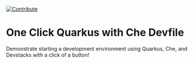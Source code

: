 [![Contribute](https://www.eclipse.org/che/factory-contribute.svg)](https://che.openshift.io/f?url=https://github.com/murphye/one-click-quarkus-with-che-devfile)

# One Click Quarkus with Che Devfile
Demonstrate starting a development environment using Quarkus, Che, and Devstacks with a click of a button!

